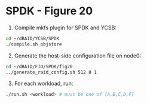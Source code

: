 # SPDK - Figure 20

1. Compile mkfs plugin for SPDK and YCSB:
```Bash
cd ~/dRAID/YCSB/SPDK
./compile.sh objstore
```

2. Generate the host-side configuration file on node0:
```Bash
cd ~/dRAID/FIO/SPDK/fig20
../generate_raid_config.sh 512 8 1
```

3. For each workload, run:
```Bash
./run.sh <workload> # must be one of [A,B,C,D,F]
```